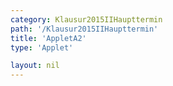 ```yaml
---
category: Klausur2015IIHaupttermin
path: '/Klausur2015IIHaupttermin'
title: 'AppletA2'
type: 'Applet'

layout: nil
---
```

<script type="text/javascript" src="https://cdnjs.cloudflare.com/ajax/libs/jsxgraph/0.99.7/jsxgraphcore.js"></script>
<link type="text/css" href="https://cdnjs.cloudflare.com/ajax/libs/jsxgraph/0.99.6/jsxgraph.css"><link rel="stylesheet" type="text/css" href="//cdnjs.cloudflare.com/ajax/libs/jsxgraph/0.99.7/jsxgraph.css" />
<div id="40152" class="jxgbox" style="width:500px; height:500px">
<script type="text/javascript">
(function(){
 var board = JXG.JSXGraph.initBoard('40152', {
                boundingbox: [-15, 15, 15, -15],
                axis: true
                
            });
              
var f = x=>-0.25*Math.pow(x-3,2)-2.5;
var p = board.create('functiongraph', [f], {strokecolor:'black', strokeWidth:3});

var gf = x=>-0.5*x+4;
var g = board.create('functiongraph', [gf], {strokecolor:'black', strokeWidth:3});

var D = board.create('glider', [p], {name:'D', color:'orange'});
var A = board.create('point', [function(){return D.X()}, function(){return -0.5*D.X()+4}], {name:'A'});
var B = board.create('point', [function(){return A.X()-(A.Y()-D.Y())*1.5}, function(){return A.Y()}]);
var C = board.create('point', [function(){return A.X()-(A.Y()-D.Y())*1.5}, function(){return D.Y()}]);

var AB = board.create('line', [A,B], {straightFirst:false, straightLast:false});
var AD = board.create('line', [A,D], {straightFirst:false, straightLast:false});
var CD = board.create('line', [C,D], {straightFirst:false, straightLast:false});
var CB = board.create('line', [C,B], {straightFirst:false, straightLast:false});

board.create('text', [5, 7, function(){return Math.round(A.Y()-D.Y())}]);
board.create('text', [2,7,'A_n-D_n ='])

board.create('text', [3.5,9,function(){return Math.round(100*(A.Y()-D.Y())*2+(D.X()-C.X())*2)/100}])

board.create('text', [2,9,'U ='])

board.create('text', [3.5,10,function(){return Math.round((A.Y()-D.Y())*(A.X()-B.X()))}])

board.create('text', [2,10,'A ='])
board.create('text', [-8,12,'M II 2015 HT A 2'], {fontsize: 18, fixed:true});
})();
  
  </script>
  </div>
